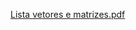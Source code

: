 [Lista vetores e matrizes.pdf](https://github.com/user-attachments/files/16385224/Lista.vetores.e.matrizes.pdf)
